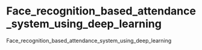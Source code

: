 # Face_recognition_based_attendance_system_using_deep_learning
Face_recognition_based_attendance_system_using_deep_learning
